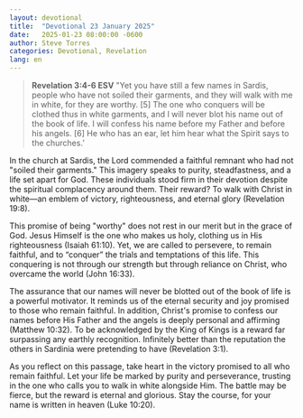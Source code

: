 ```yaml
---
layout: devotional
title:  "Devotional 23 January 2025"
date:   2025-01-23 08:00:00 -0600
author: Steve Torres
categories: Devotional, Revelation
lang: en
---
```


>**Revelation 3:4-6 ESV**
>"Yet you have still a few names in Sardis, people who have not soiled their garments, and they will walk with me in white, for they are worthy. [5] The one who conquers will be clothed thus in white garments, and I will never blot his name out of the book of life. I will confess his name before my Father and before his angels. [6] He who has an ear, let him hear what the Spirit says to the churches.’ 


In the church at Sardis, the Lord commended a faithful remnant who had not "soiled their garments." This imagery speaks to purity, steadfastness, and a life set apart for God. These individuals stood firm in their devotion despite the spiritual complacency around them. Their reward? To walk with Christ in white—an emblem of victory, righteousness, and eternal glory (Revelation 19:8).

This promise of being "worthy" does not rest in our merit but in the grace of God. Jesus Himself is the one who makes us holy, clothing us in His righteousness (Isaiah 61:10). Yet, we are called to persevere, to remain faithful, and to “conquer” the trials and temptations of this life. This conquering is not through our strength but through reliance on Christ, who overcame the world (John 16:33).

The assurance that our names will never be blotted out of the book of life is a powerful motivator. It reminds us of the eternal security and joy promised to those who remain faithful. In addition, Christ's promise to confess our names before His Father and the angels is deeply personal and affirming (Matthew 10:32). To be acknowledged by the King of Kings is a reward far surpassing any earthly recognition. Infinitely better than the reputation the others in Sardinia were pretending to have (Revelation 3:1).

As you reflect on this passage, take heart in the victory promised to all who remain faithful. Let your life be marked by purity and perseverance, trusting in the one who calls you to walk in white alongside Him. The battle may be fierce, but the reward is eternal and glorious. Stay the course, for your name is written in heaven (Luke 10:20).
